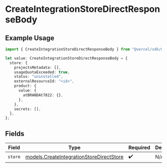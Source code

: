 # CreateIntegrationStoreDirectResponseBody

## Example Usage

```typescript
import { CreateIntegrationStoreDirectResponseBody } from "@vercel/sdk/models/createintegrationstoredirectop.js";

let value: CreateIntegrationStoreDirectResponseBody = {
  store: {
    projectsMetadata: [],
    usageQuotaExceeded: true,
    status: "uninstalled",
    externalResourceId: "<id>",
    product: {
      value: {
        atBRANDAt7822: {},
      },
    },
    secrets: [],
  },
};
```

## Fields

| Field                                                                                      | Type                                                                                       | Required                                                                                   | Description                                                                                |
| ------------------------------------------------------------------------------------------ | ------------------------------------------------------------------------------------------ | ------------------------------------------------------------------------------------------ | ------------------------------------------------------------------------------------------ |
| `store`                                                                                    | [models.CreateIntegrationStoreDirectStore](../models/createintegrationstoredirectstore.md) | :heavy_check_mark:                                                                         | N/A                                                                                        |